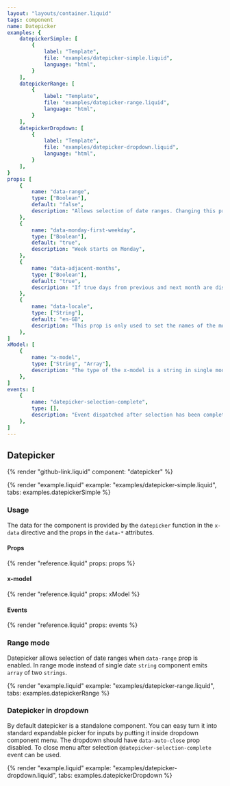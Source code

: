 ```yaml
---
layout: "layouts/container.liquid"
tags: component
name: Datepicker
examples: {
    datepickerSimple: [
        {
            label: "Template",
            file: "examples/datepicker-simple.liquid",
            language: "html",
        }
    ],
    datepickerRange: [
        {
            label: "Template",
            file: "examples/datepicker-range.liquid",
            language: "html",
        }
    ],
    datepickerDropdown: [
        {
            label: "Template",
            file: "examples/datepicker-dropdown.liquid",
            language: "html",
        }
    ],
}
props: [
    {
        name: "data-range",
        type: ["Boolean"],
        default: "false",
        description: "Allows selection of date ranges. Changing this prop resets component.",
    },
    {
        name: "data-monday-first-weekday",
        type: ["Boolean"],
        default: "true",
        description: "Week starts on Monday",
    },
    {
        name: "data-adjacent-months",
        type: ["Boolean"],
        default: "true",
        description: "If true days from previous and next month are displayed. Classes for these days can be modified in the `class-adjacent` attribute in the template. Adjacent days are selectable.",
    },
    {
        name: "data-locale",
        type: ["String"],
        default: "en-GB",
        description: "This prop is only used to set the names of the months and weekdays and to format date in the components footer. It does not modify format of the `x-model` date which is always `YYYY-MM-DD`.",
    },
]
xModel: [
    {
        name: "x-model",
        type: ["String", "Array"],
        description: "The type of the x-model is a string in single mode and an array of two strings in range mode. Strings are always in th YYYY-MM-DD format.",
    },
]
events: [
    {
        name: "datepicker-selection-complete",
        type: [],
        description: "Event dispatched after selection has been completed.",
    },
]
---
```

## Datepicker

{% render "github-link.liquid" component: "datepicker" %}

{% render "example.liquid" example: "examples/datepicker-simple.liquid", tabs: examples.datepickerSimple %}

### Usage

The data for the component is provided by the `datepicker` function in the `x-data` directive and the props in the `data-*` attributes. 

#### Props

{% render "reference.liquid" props: props %}

#### x-model

{% render "reference.liquid" props: xModel %}

#### Events

{% render "reference.liquid" props: events %}

### Range mode

Datepicker allows selection of date ranges when `data-range` prop is enabled. In range mode instead of single date `string` component emits `array` of two `strings`.

{% render "example.liquid" example: "examples/datepicker-range.liquid", tabs: examples.datepickerRange %}

### Datepicker in dropdown

By default datepicker is a standalone component. You can easy turn it into standard expandable picker for inputs by putting it inside dropdown component menu. The dropdown should have `data-auto-close` prop disabled. To close menu after selection `@datepicker-selection-complete` event can be used.

{% render "example.liquid" example: "examples/datepicker-dropdown.liquid", tabs: examples.datepickerDropdown %}
